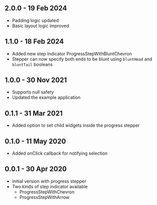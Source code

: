 ## 2.0.0 - 19 Feb 2024

* Padding logic updated
* Basic layout logic improved

## 1.1.0 - 18 Feb 2024

* Added new step indicator ProgressStepWithBluntChevron
* Stepper can now specify both ends to be blunt using `bluntHead` and `bluntTail` booleans

## 1.0.0 - 30 Nov 2021

* Supports null safety
* Updated the example application

## 0.1.1 - 31 Mar 2021

* Added option to set child widgets inside the progress stepper

## 0.1.0 - 11 May 2020

* Added onClick callback for notifying selection

## 0.0.1 - 30 Apr 2020

* Initial version with progress stepper
* Two kinds of step indicator available
    * ProgressStepWithChevron
    * ProgressStepWithArrow